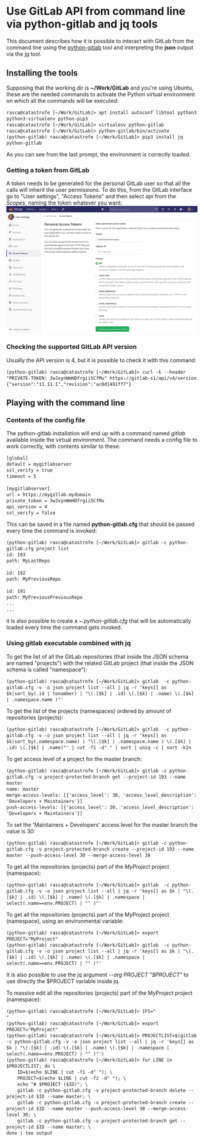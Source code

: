 # Use GitLab API from command line via python-gitlab and jq tools

This document describes how it is possible to interact with GitLab from the
command line using the [python-gitlab](https://python-gitlab.readthedocs.io/en/stable/cli.html)
tool and interpreting the **json** output via the [jq](https://stedolan.github.io/jq/)
tool.

## Installing the tools

Supposing that the working dir is **~/Work/GitLab** and you're using Ubuntu,
these are the needed commands to activate the Python virtual environment on
which all the commands will be executed:
```
rasca@catastrofe [~/Work/GitLab]> apt install autoconf libtool python3 python3-virtualenv python-pip3
rasca@catastrofe [~/Work/GitLab]> virtualenv python-gitlab
rasca@catastrofe [~/Work/GitLab]> python-gitlab/bin/activate
(python-gitlab) rasca@catastrofe [~/Work/GitLab]> pip3 install jq python-gitlab
```
As you can see from the last prompt, the environment is correctly loaded.

### Getting a token from GitLab

A token needs to be generated for the personal GitLab user so that all the
calls will inherit the user permissions.
To do this, from the GitLab interface go to "User settings", "Access Tokens" and
then select *api* from the *Scopes*, naming the token whatever you want:
![GitLab/GitLab_API-Python-jq_Personal-Access-Token.png](GitLab_API-Python-jq_Personal-Access-Token.png)

### Checking the supported GitLab API version

Usually the API version is 4, but it is possible to check it with this command:
```
(python-gitlab) rasca@catastrofe [~/Work/GitLab]> curl -k --header "PRIVATE-TOKEN: 3wJxynWmHDfrgii5CfMu" https://gitlab-s1/api/v4/version
{"version":"11.11.1","revision":"ac0d1491ff7"}
```

## Playing with the command line

### Contents of the config file

The python-gitlab installation will end up with a command named *gitlab*
available inside the virtual environment. The command needs a config file to
work correctly, with contents similar to these:
```
[global]
default = mygitlabserver
ssl_verify = true
timeout = 5

[mygitlabserver]
url = https://mygitlab.mydomain
private_token = 3wJxynWmHDfrgii5CfMu
api_version = 4
ssl_verify = false
```
This can be saved in a file named **python-gitlab.cfg** that should be passed
every time the command is invoked:
```
(python-gitlab) rasca@catastrofe [~/Work/GitLab]> gitlab -c python-gitlab.cfg project list
id: 193
path: MyLastRepo

id: 192
path: MyPreviousRepo

id: 191
path: MyPreviousPreviousRepo
...
...
```
it is also possible to create a *~.python-gitlab.cfg* that will be automatically
loaded every time the command gets invoked.

### Using gitlab executable combined with jq

To get the list of all the GitLab repositories (that inside the JSON schema are
named "projects") with the related GitLab project (that inside the JSON schema
is called "namespace"):
```
(python-gitlab) rasca@catastrofe [~/Work/GitLab]> gitlab  -c python-gitlab.cfg -v -o json project list --all | jq -r 'keys[] as $k|sort_by(.id | tonumber) | "\(.[$k] | .id) \(.[$k] | .name) \(.[$k] | .namespace.name )"'
```
To get the list of the projects (namespaces) ordered by amount of repositories
(projects):
```
(python-gitlab) rasca@catastrofe [~/Work/GitLab]> gitlab  -c python-gitlab.cfg -v -o json project list --all | jq -r 'keys[] as $k|sort_by(.namespace.name) | "\(.[$k] | .namespace.name ) \(.[$k] | .id) \(.[$k] | .name)"' | cut -f1 -d" " | sort | uniq -c | sort -k1n
```
To get access level of a project for the master branch:
```
(python-gitlab) rasca@catastrofe [~/Work/GitLab]> gitlab -c python-gitlab.cfg -v project-protected-branch get --project-id 193 --name master
name: master
merge-access-levels: [{'access_level': 30, 'access_level_description': 'Developers + Maintainers'}]
push-access-levels: [{'access_level': 30, 'access_level_description': 'Developers + Maintainers'}]
```
To set the 'Maintainers + Developers' access level for the master branch the
value is 30:
```
(python-gitlab) rasca@catastrofe [~/Work/GitLab]> gitlab -c python-gitlab.cfg -v project-protected-branch create --project-id 193 --name master --push-access-level 30 --merge-access-level 30
```
To get all the repositories (projects) part of the *MyProject* project
(namespace):
```
(python-gitlab) rasca@catastrofe [~/Work/GitLab]> gitlab  -c python-gitlab.cfg -v -o json project list --all | jq -r 'keys[] as $k | "\(.[$k] | .id) \(.[$k] | .name) \(.[$k] | .namespace | select(.name==env.PROJECT) | "" )"'
```
To get all the repositories (projects) part of the MyProject project
(namespace), using an environmental variable:
```
(python-gitlab) rasca@catastrofe [~/Work/GitLab]> export PROJECT="MyProject"
(python-gitlab) rasca@catastrofe [~/Work/GitLab]> gitlab  -c python-gitlab.cfg -v -o json project list --all | jq -r 'keys[] as $k | "\(.[$k] | .id) \(.[$k] | .name) \(.[$k] | .namespace | select(.name==env.PROJECT) | "" )"'
```
It is also possible to use the jq argument *--arg PROJECT "$PROJECT"* to use
directly the $PROJECT variable inside jq.

To massive edit all the repositories (projects) part of the MyProject project (namespace):
```
(python-gitlab) rasca@catastrofe [~/Work/GitLab]> IFS="
"
(python-gitlab) rasca@catastrofe [~/Work/GitLab]> export PROJECT="MyProject"
(python-gitlab) rasca@catastrofe [~/Work/GitLab]> PROJECTLIST=$(gitlab  -c python-gitlab.cfg -v -o json project list --all | jq -r 'keys[] as $k | "\(.[$k] | .id) \(.[$k] | .name) \(.[$k] | .namespace | select(.name==env.PROJECT) | "" )"')
(python-gitlab) rasca@catastrofe [~/Work/GitLab]> for LINE in $PROJECTLIST; do \
	ID=$(echo $LINE | cut -f1 -d" "); \
	PROJECT=$(echo $LINE | cut -f2 -d" "); \
	echo "# $PROJECT ($ID)"; \
	gitlab -c python-gitlab.cfg -v project-protected-branch delete --project-id $ID --name master; \
	gitlab -c python-gitlab.cfg -v project-protected-branch create --project-id $ID --name master --push-access-level 30 --merge-access-level 30; \
	gitlab -c python-gitlab.cfg -v project-protected-branch get --project-id $ID --name master; \
done | tee output
```
